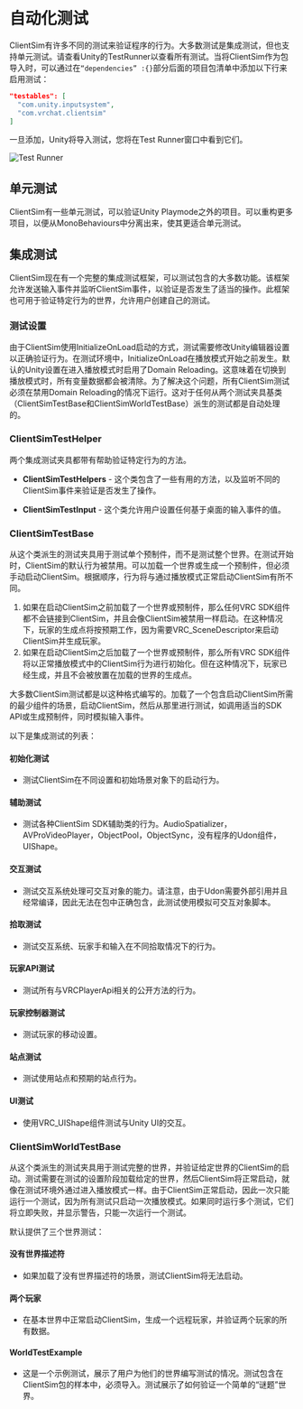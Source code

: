 # 自动化测试

ClientSim有许多不同的测试来验证程序的行为。大多数测试是集成测试，但也支持单元测试。请查看Unity的TestRunner以查看所有测试。当将ClientSim作为包导入时，可以通过在`“dependencies” :{}`部分后面的项目包清单中添加以下行来启用测试：
```json
"testables": [
  "com.unity.inputsystem",
  "com.vrchat.clientsim"
]
```

一旦添加，Unity将导入测试，您将在Test Runner窗口中看到它们。

![Test Runner](/clientsim.docs.vrchat.com/images/test-runner.png)

## 单元测试

ClientSim有一些单元测试，可以验证Unity Playmode之外的项目。可以重构更多项目，以便从MonoBehaviours中分离出来，使其更适合单元测试。

## 集成测试

ClientSim现在有一个完整的集成测试框架，可以测试包含的大多数功能。该框架允许发送输入事件并监听ClientSim事件，以验证是否发生了适当的操作。此框架也可用于验证特定行为的世界，允许用户创建自己的测试。

### 测试设置

由于ClientSim使用InitializeOnLoad启动的方式，测试需要修改Unity编辑器设置以正确验证行为。在测试环境中，InitializeOnLoad在播放模式开始之前发生。默认的Unity设置在进入播放模式时启用了Domain Reloading。这意味着在切换到播放模式时，所有变量数据都会被清除。为了解决这个问题，所有ClientSim测试必须在禁用Domain Reloading的情况下运行。这对于任何从两个测试夹具基类（ClientSimTestBase和ClientSimWorldTestBase）派生的测试都是自动处理的。

### ClientSimTestHelper

两个集成测试夹具都带有帮助验证特定行为的方法。

* **ClientSimTestHelpers** - 这个类包含了一些有用的方法，以及监听不同的ClientSim事件来验证是否发生了操作。

* **ClientSimTestInput** - 这个类允许用户设置任何基于桌面的输入事件的值。

### ClientSimTestBase

从这个类派生的测试夹具用于测试单个预制件，而不是测试整个世界。在测试开始时，ClientSim的默认行为被禁用。可以加载一个世界或生成一个预制件，但必须手动启动ClientSim。根据顺序，行为将与通过播放模式正常启动ClientSim有所不同。

1. 如果在启动ClientSim之前加载了一个世界或预制件，那么任何VRC SDK组件都不会链接到ClientSim，并且会像ClientSim被禁用一样启动。在这种情况下，玩家的生成点将按预期工作，因为需要VRC_SceneDescriptor来启动ClientSim并生成玩家。
2. 如果在启动ClientSim之后加载了一个世界或预制件，那么所有VRC SDK组件将以正常播放模式中的ClientSim行为进行初始化。但在这种情况下，玩家已经生成，并且不会被放置在加载的世界的生成点。

大多数ClientSim测试都是以这种格式编写的。加载了一个包含启动ClientSim所需的最少组件的场景，启动ClientSim，然后从那里进行测试，如调用适当的SDK API或生成预制件，同时模拟输入事件。

以下是集成测试的列表：

#### 初始化测试
* 测试ClientSim在不同设置和初始场景对象下的启动行为。

#### 辅助测试
* 测试各种ClientSim SDK辅助类的行为。AudioSpatializer，AVProVideoPlayer，ObjectPool，ObjectSync，没有程序的Udon组件，UIShape。

#### 交互测试
* 测试交互系统处理可交互对象的能力。请注意，由于Udon需要外部引用并且经常编译，因此无法在包中正确包含，此测试使用模拟可交互对象脚本。

#### 拾取测试
* 测试交互系统、玩家手和输入在不同拾取情况下的行为。

#### 玩家API测试
* 测试所有与VRCPlayerApi相关的公开方法的行为。

#### 玩家控制器测试
* 测试玩家的移动设置。

#### 站点测试
* 测试使用站点和预期的站点行为。

#### UI测试
* 使用VRC_UIShape组件测试与Unity UI的交互。

### ClientSimWorldTestBase

从这个类派生的测试夹具用于测试完整的世界，并验证给定世界的ClientSim的启动。测试需要在测试的设置阶段加载给定的世界，然后ClientSim将正常启动，就像在测试环境外通过进入播放模式一样。由于ClientSim正常启动，因此一次只能运行一个测试，因为所有测试只启动一次播放模式。如果同时运行多个测试，它们将立即失败，并显示警告，只能一次运行一个测试。

默认提供了三个世界测试：
#### 没有世界描述符
* 如果加载了没有世界描述符的场景，测试ClientSim将无法启动。

#### 两个玩家
* 在基本世界中正常启动ClientSim，生成一个远程玩家，并验证两个玩家的所有数据。

#### WorldTestExample
* 这是一个示例测试，展示了用户为他们的世界编写测试的情况。测试包含在ClientSim包的样本中，必须导入。测试展示了如何验证一个简单的“谜题”世界。
